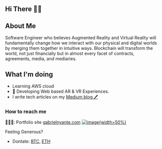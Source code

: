 ## Hi There 👋🏾

<!--
**heregoes/heregoes** is a ✨ _special_ ✨ repository because its `README.md` (this file) appears on your GitHub profile. -->
## About Me
Software Engineer who believes Augmented Reality and Virtual Reality will fundamentally change how we interact with our physical and digital worlds by
merging them together in intuitive ways. Blockchain will transform the world, not just financially but in almost every facet of contracts, agreements, media, and mediaries.

## What I'm doing
- Learning AWS cloud
- 🔭 Developing Web based AR & VR Experiences. 
- I write tech articles on my [Medium blog 🖊](https://medium.com/@gabnyante)

### How to reach me
👨🏾‍💻: Portfolio site [gabrielnyante.com](https://gabrielnyante.com/)
[![image](https://github.com/user-attachments/assets/f37769f9-7aad-444d-93d2-ea4f9ef56246){width=50%}](https://www.linkedin.com/in/gabrielnyante/)

Feeling Generous?
- Dontate: [BTC](https://www.blockchain.com/btc/address/39nPG9gCMCiiDAkHpAsh5Kb3QLcnXoev4N), [ETH](https://www.blockchain.com/eth/address/0x7a1337f0fF0E1F49C9E90dbF269E3134669860d9)
